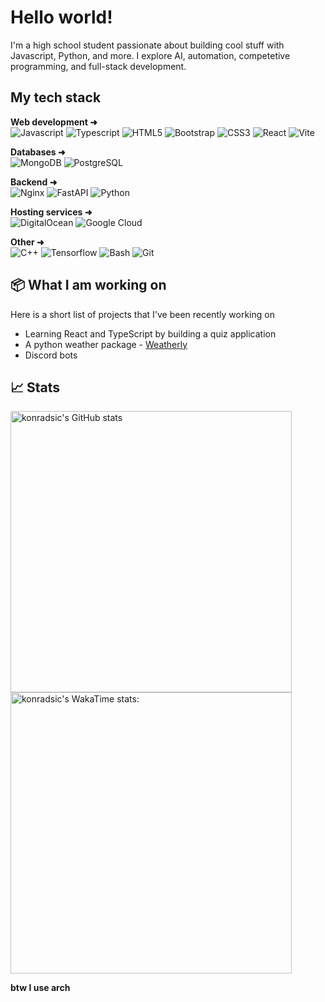 <!--- <img src="standard.gif" alt="welcome-banner" width="340px" height="120px"/> --->

# Hello world!
I'm a high school student passionate about building cool stuff with Javascript, Python, and more. I explore AI, automation, competetive programming, and full-stack development.<br/>

## My tech stack

**Web development ➜** <br />
![Javascript](https://img.shields.io/badge/JavaScript-E3B10B.svg?style=for-the-badge&logo=javascript&logoColor=white)
![Typescript](https://img.shields.io/badge/TypeScript-3178C6.svg?style=for-the-badge&logo=typescript&logoColor=white)
![HTML5](https://img.shields.io/badge/-HTML5-E34F26?style=for-the-badge&logo=html5&logoColor=white)
![Bootstrap](https://img.shields.io/badge/-Bootstrap-563D7C?style=for-the-badge&logo=bootstrap&logoColor=white)
![CSS3](https://img.shields.io/badge/-CSS3-1572B6?style=for-the-badge&logo=css3)
![React](https://img.shields.io/badge/-ReactJS-%2361DAFB?style=for-the-badge&logo=react&logoColor=white)
![Vite](https://img.shields.io/badge/Vite-646CFF?style=for-the-badge&logo=vite&logoColor=white)
<br />

**Databases ➜** <br />
![MongoDB](https://img.shields.io/badge/MongoDB-47A248?style=for-the-badge&logo=mongodb&logoColor=white)
![PostgreSQL](https://img.shields.io/badge/PostgreSQL-4169E1?style=for-the-badge&logo=postgresql&logoColor=white)
<br />

**Backend ➜** <br />
![Nginx](https://img.shields.io/badge/Nginx-009639?style=for-the-badge&logo=nginx&logoColor=white)
![FastAPI](https://img.shields.io/badge/FastAPI-009688?style=for-the-badge&logo=fastapi&logoColor=white)
![Python](https://img.shields.io/badge/Python-14354C?style=for-the-badge&logo=python&logoColor=white)

**Hosting services ➜** <br />
![DigitalOcean](https://img.shields.io/badge/DigitalOcean-0080FF?style=for-the-badge&logo=digitalocean&logoColor=white)
![Google Cloud](https://img.shields.io/badge/Google_Cloud_Platform-174EA6?style=for-the-badge&logo=googlecloud&logoColor=white)


**Other ➜** <br />
![C++](https://custom-icon-badges.herokuapp.com/badge/C++-00599C.svg?style=for-the-badge&logo=cpp2&logoColor=white)
![Tensorflow](https://img.shields.io/badge/Tensorflow-FF6F00?style=for-the-badge&logo=tensorflow&logoColor=white)
![Bash](https://img.shields.io/badge/Bash-222222?style=for-the-badge&logo=gnu-bash&logoColor=white)
![Git](https://img.shields.io/badge/GIT-E44C30?style=for-the-badge&logo=git&logoColor=white)


## 📦 What I am working on
Here is a short list of projects that I've been recently working on
* Learning React and TypeScript by building a quiz application
* A python weather package - [Weatherly](https://github.com/konradsic/weatherly)
* Discord bots

## 📈 Stats
[<img alt="konradsic's GitHub stats" src="https://github-readme-stats.vercel.app/api?username=konradsic&show_icons=true&theme=tokyonight&rank_icon=percentile" width="450px"/>](https://github.com/anuraghazra/github-readme-stats)
<br/>
[<img alt="konradsic's WakaTime stats:" src="https://github-readme-stats.vercel.app/api/wakatime?username=konradsic&theme=tokyonight&layout=compact" width="450px" />](https://github.com/anuraghazra/github-readme-stats)

**btw I use arch**
